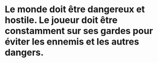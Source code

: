 # Le monde doit être dangereux et hostile. Le joueur doit être constamment sur ses gardes pour éviter les ennemis et les autres dangers.